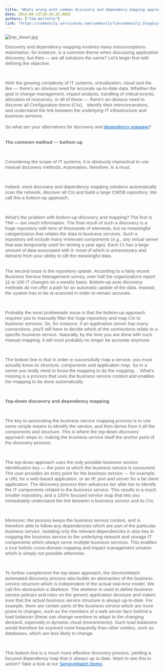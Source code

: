 ```yaml
---
title: "Whats wrong with common discovery and dependency mapping approaches"
date: 2014-08-13T20:34:25.000Z
authors: ["tom.molfetto"]
link: "https://community.servicenow.com/community?id=community_blog&sys_id=690eaa2ddbd0dbc01dcaf3231f96191e"
---
```

<p><span style="color: #666666; font-family: 'Arial','sans-serif'; font-size: 11.5pt; mso-fareast-font-family: 'Times New Roman';"><img  alt="top_down.jpg" class="jive-image image-3" src="cf7dc502db9c97041dcaf3231f9619d8.iix" style="height: auto;"/><br/></span></p><p><span style="color: #666666; font-family: 'Arial','sans-serif'; font-size: 11.5pt; mso-fareast-font-family: 'Times New Roman';">Discovery and dependency mapping involves many misconceptions. Automation, for instance, is a common theme when discussing application discovery, but then — are all solutions the same? Let's begin first with defining the objective.</span></p><p><span style="color: #000000; font-family: Times New Roman; font-size: 12pt;">   </span></p><p style="margin: auto 0px;"><span style="color: #666666; font-family: 'Arial','sans-serif'; font-size: 11.5pt; mso-fareast-font-family: 'Times New Roman';">With the growing complexity of IT systems, virtualization, cloud and the like — there's an obvious need for accurate up-to-date data. Whether the goal is change management, impact analysis, handling of critical events, allocation of resources, or all of these — there's an obvious need to discover all Configuration Items (CIs),   identify their interconnections,   and understand the link between the underlying IT infrastructure and business services.</span></p><p style="margin: auto 0px;"><span style="color: #000000; font-family: Times New Roman; font-size: 12pt;">   </span></p><p style="margin: auto 0px;"><span style="color: #666666; font-family: 'Arial','sans-serif'; font-size: 11.5pt; mso-fareast-font-family: 'Times New Roman';">So what are your alternatives for discovery and </span><span style="color: #006096; font-family: 'Arial','sans-serif'; font-size: 11.5pt; mso-fareast-font-family: 'Times New Roman';"><a href="https://www.servicenow.com/products/servicewatch.html"><span style="color: #0563c1; text-decoration: underline;">dependency mapping</span></a></span><span style="color: #666666; font-family: 'Arial','sans-serif'; font-size: 11.5pt; mso-fareast-font-family: 'Times New Roman';">?</span></p><p style="margin: auto 0px;"><span style="color: #666666; font-family: 'Arial','sans-serif'; font-size: 11.5pt; mso-fareast-font-family: 'Times New Roman';"><br/></span></p><p><strong style="color: #666666; font-size: 11.5pt; font-family: 'Arial','sans-serif'; mso-fareast-font-family: 'Times New Roman';">The common method — bottom up</strong></p><p><strong style="color: #666666; font-size: 11.5pt; font-family: 'Arial','sans-serif'; mso-fareast-font-family: 'Times New Roman';"><br/></strong></p><p><span style="color: #666666; font-family: 'Arial','sans-serif'; font-size: 11.5pt; mso-fareast-font-family: 'Times New Roman';">Considering the scope of IT systems, it is obviously impractical to use manual discovery methods. Automation, therefore, is a must.</span></p><p><span style="color: #000000; font-family: Times New Roman; font-size: 12pt;">   </span></p><p style="margin: auto 0px;"><span style="color: #666666; font-family: 'Arial','sans-serif'; font-size: 11.5pt; mso-fareast-font-family: 'Times New Roman';">Indeed, most discovery and dependency mapping solutions automatically scan the network, discover all CIs and build a large CMDB repository. We call this a bottom-up approach.</span></p><p><span style="color: #000000; font-family: Times New Roman; font-size: 12pt;">   </span></p><p style="margin: auto 0px;"><span style="color: #666666; font-family: 'Arial','sans-serif'; font-size: 11.5pt; mso-fareast-font-family: 'Times New Roman';">What's the problem with bottom-up discovery and mapping? The first is TMI — too much information. The final result of such a discovery is a huge repository with tens of thousands of elements, but no meaningful categorization that relates the data to business services. Such a repository will include many irrelevant components (e.g., any virtual server that was temporarily used for testing a year ago). Each CI has a large amount of data associated with it- most of which is unnecessary and detracts from your ability to sift the meaningful data.</span></p><p style="margin: auto 0px;"><span style="color: #666666; font-family: 'Arial','sans-serif'; font-size: 11.5pt; mso-fareast-font-family: 'Times New Roman';"><br/></span></p><p><span style="color: #666666; font-family: 'Arial','sans-serif'; font-size: 11.5pt; mso-fareast-font-family: 'Times New Roman';">The second issue is the repository update. According to a fairly recent Business Service Management survey, over half the organizations report 11 to 100 IT changes on a weekly basis. Bottom-up auto discovery methods do not offer a path for an automatic update of the data. Instead, the system has to be re-scanned in order to remain accurate.</span></p><p><span style="color: #000000; font-family: Times New Roman; font-size: 12pt;">   </span></p><p style="margin: auto 0px;"><span style="color: #666666; font-family: 'Arial','sans-serif'; font-size: 11.5pt; mso-fareast-font-family: 'Times New Roman';">Probably the most problematic issue is that the bottom-up approach requires you to manually filter the huge repository and map CIs to business services. So, for instance, if an application server has many connections, you'll still have to decide which of the connections relate to a specific business service. Naturally, by the time you are done with such manual mapping, it will most probably no longer be accurate anymore.</span></p><p><span style="color: #000000; font-family: Times New Roman; font-size: 12pt;">   </span></p><p style="margin: auto 0px;"><span style="color: #666666; font-family: 'Arial','sans-serif'; font-size: 11.5pt; mso-fareast-font-family: 'Times New Roman';">The bottom line is that in order to successfully map a service, you must actually know its structure, components and application map. So in a sense you really need to know the mapping to do the mapping… What's missing is a process that uses the business service context and enables the mapping to be done automatically.</span></p><p><span style="color: #000000; font-family: Times New Roman; font-size: 12pt;">   </span></p><p style="margin: auto 0px;"><strong style="color: #666666; font-size: 11.5pt; font-family: 'Arial','sans-serif'; mso-fareast-font-family: 'Times New Roman';">Top-down discovery and dependency mapping</strong></p><p><span style="color: #000000; font-family: Times New Roman; font-size: 12pt;">   </span></p><p style="margin: auto 0px;"><span style="color: #666666; font-family: 'Arial','sans-serif'; font-size: 11.5pt; mso-fareast-font-family: 'Times New Roman';">The key to automating the business service mapping process is to use some simple means to identify the service, and then derive from it all the components and structure. This is where the top-down discovery approach steps in, making the business service itself the anchor point of the discovery process.</span></p><p><span style="color: #000000; font-family: Times New Roman; font-size: 12pt;">   </span></p><p style="margin: auto 0px;"><span style="color: #666666; font-family: 'Arial','sans-serif'; font-size: 11.5pt; mso-fareast-font-family: 'Times New Roman';">The top-down approach uses the only possible business service identification key — the point at which the business service is consumed. The user provides an entry point for the business service — for example, a URL for a web-based application, or an IP, port and server for a fat client application. The discovery process then advances tier after tier to identify the IT components related to the business service. This results in a much smaller repository, and a 100% focused service map that lets you immediately understand the link between a business service and its CIs.</span></p><p><span style="color: #000000; font-family: Times New Roman; font-size: 12pt;">   </span></p><p style="margin: auto 0px;"><span style="color: #666666; font-family: 'Arial','sans-serif'; font-size: 11.5pt; mso-fareast-font-family: 'Times New Roman';">Moreover, the process keeps the business service context, and is therefore able to follow any dependencies which are part of the particular business service. Isolating only the relevant dependencies is also key in mapping the business service to the underlying network and storage IT components which always serve multiple business services. This enables a true holistic cross-domain mapping and impact management solution which is simply not possible otherwise.</span></p><p><span style="color: #000000; font-family: Times New Roman; font-size: 12pt;">   </span></p><p><span style="color: #666666; font-family: 'Arial','sans-serif'; font-size: 11.5pt; mso-fareast-font-family: 'Times New Roman';">To further complement the top-down approach, the ServiceWatch automated discovery process also builds an abstraction of the business service structure which is independent of the actual real-time model. We call this abstraction a Skeleton. The skeleton is used to define business service policies and rules on the generic application structure and makes sure that the actual business service structure is always up-to-date. For example, there are certain parts of the business service which are more prone to changes, such as the members of a web server farm behind a load balancer (these can change overtime to adapt to the changing demand, especially in dynamic cloud environments). Such load balancers would therefore be scanned more frequently than other entities, such as databases, which are less likely to change.</span></p><p><span style="color: #000000; font-family: Times New Roman; font-size: 12pt;">   </span></p><p><span style="color: #666666; font-family: 'Arial','sans-serif'; font-size: 11.5pt; mso-fareast-font-family: 'Times New Roman';">This bottom line is a much more effective discovery process, yielding a focused dependency map that is always up to date. Want to see this in action? Take a look at our </span><span style="color: #006096; font-family: 'Arial','sans-serif'; font-size: 11.5pt; mso-fareast-font-family: 'Times New Roman';"><a href="http://www.neebula.com/try-experience-neebula/"><span style="color: #0563c1; text-decoration: underline;">ServiceWatch Demo</span></a></span><span style="color: #666666; font-family: 'Arial','sans-serif'; font-size: 11.5pt; mso-fareast-font-family: 'Times New Roman';">.</span></p><p><span style="color: #000000; font-family: Times New Roman; font-size: 12pt;">   </span></p>